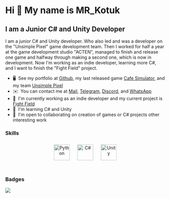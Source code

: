 Hi 👋 My name is MR_Kotuk
==========================

I am a Junior C# and Unity Developer
-----------------------------

I am a junior C# and Unity developer. Who also led and was a developer on the "Unsimple Pixel" game development team. Then I worked for half a year at the game development studio "ACTEN", managed to finish and release one game and halfway through making a second one, which is now in development. Now I'm working as an indie developer, learning more C#, and I want to finish the "Fight Field" project.

* 🖥️  See my portfolio at [Github](http://github.com/MR-Kotuk?tab=repositories), my last released game [Cafe Simulator](https://t.ly/qul6m), and my team [Unsimple Pixel](https://unsimple-pixel.itch.io)
* ✉️  You can contact me at [Mail](mailto:mrkotuk333@gmail.com), [Telegram](https://web.telegram.org/a/#1642872945), [Discord](mr_kotukkk), and [WhatsApp](https://wa.me/qr/RS63S2DDHXD4M1)
* 🚀  I'm currently working as an indie developer and my current project is [Fight Field](https://github.com/MR-Kotuk/Fight-Field)
* 🧠  I'm learning C# and Unity
* 🤝  I'm open to collaborating on creation of games or C# projects other interesting work

### Skills

<div align="center">  
<a href="https://www.python.org/" target="_blank"><img style="margin: 10px" src="https://profilinator.rishav.dev/skills-assets/python-original.svg" alt="Python" height="50" /></a>  
<a href="https://docs.microsoft.com/en-us/dotnet/csharp/" target="_blank"><img style="margin: 10px" src="https://profilinator.rishav.dev/skills-assets/csharp-original.svg" alt="C#" height="50" /></a>  
<a href="https://unity.com/" target="_blank"><img style="margin: 10px" src="https://profilinator.rishav.dev/skills-assets/unity.png" alt="Unity" height="50" /></a>  
</div>

</td><td valign="top" width="33%">



</td><td valign="top" width="33%">



</td></tr></table>  

<br/>  


### Badges
<a href="http://www.github.com/MR-Kotuk"><img src="https://github-readme-streak-stats.herokuapp.com/?user=MR-Kotuk&stroke=ffffff&background=1c1917&ring=0891b2&fire=0891b2&currStreakNum=ffffff&currStreakLabel=0891b2&sideNums=ffffff&sideLabels=ffffff&dates=ffffff&hide_border=true" /></a>

<br/>
